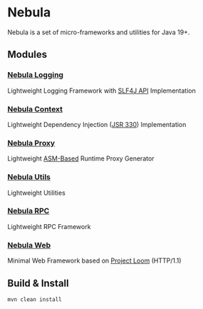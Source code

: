 Nebula
======

Nebula is a set of micro-frameworks and utilities for Java 19+.


Modules
-------

### [Nebula Logging](nebula-logging)

Lightweight Logging Framework with [SLF4J API](https://www.slf4j.org) Implementation


### [Nebula Context](nebula-context)

Lightweight Dependency Injection ([JSR 330](https://www.jcp.org/en/jsr/detail?id=330)) Implementation


### [Nebula Proxy](nebula-proxy)

Lightweight [ASM-Based](https://asm.ow2.io/) Runtime Proxy Generator


### [Nebula Utils](nebula-utils)

Lightweight Utilities


### [Nebula RPC](nebula-rpc)

Lightweight RPC Framework


### [Nebula Web](nebula-web)

Minimal Web Framework based on [Project Loom](https://wiki.openjdk.java.net/display/loom/Main) (HTTP/1.1)


Build & Install
---------------

```
mvn clean install
```
